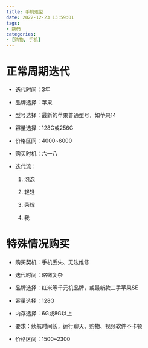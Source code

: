 ```yaml
---
title: 手机选型
date: 2022-12-23 13:59:01
tags:
- 数码
categories:
- [购物, 手机]
---
```


# 正常周期迭代

* 迭代时间：3年

* 品牌选择：苹果

* 型号选择：最新的苹果普通型号，如苹果14

* 容量选择：128G或256G

* 价格区间：4000~6000

* 购买时机：六一八

* 迭代流：
  
  1. 泡泡
  
  2. 轻轻
  
  3. 荣辉
  
  4. 我

# 特殊情况购买

* 购买契机：手机丢失、无法维修

* 迭代时间：略微复杂

* 品牌选择：红米等千元机品牌，或最新款二手苹果SE

* 容量选择：128G

* 内存选择：6G或8G以上

* 要求：续航时间长，运行聊天、购物、视频软件不卡顿

* 价格区间：1500~2300














